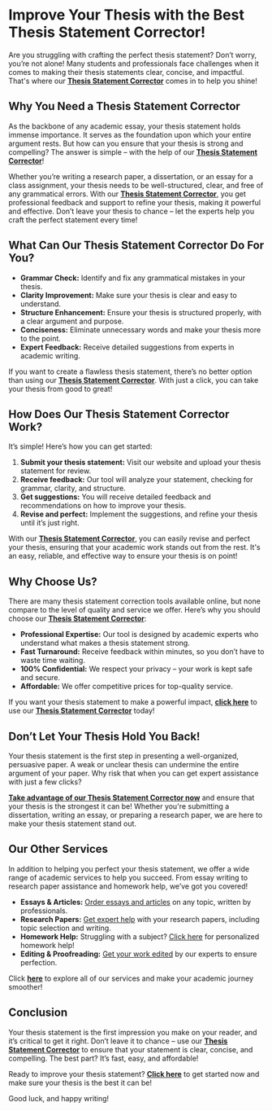 # Improve Your Thesis with the Best Thesis Statement Corrector!

Are you struggling with crafting the perfect thesis statement? Don’t worry, you’re not alone! Many students and professionals face challenges when it comes to making their thesis statements clear, concise, and impactful. That's where our **[Thesis Statement Corrector](https://tinyurl.com/topessay?keyword=thesis+statement+corrector)** comes in to help you shine!

## Why You Need a Thesis Statement Corrector

As the backbone of any academic essay, your thesis statement holds immense importance. It serves as the foundation upon which your entire argument rests. But how can you ensure that your thesis is strong and compelling? The answer is simple – with the help of our **[Thesis Statement Corrector](https://tinyurl.com/topessay?keyword=thesis+statement+corrector)**!

Whether you’re writing a research paper, a dissertation, or an essay for a class assignment, your thesis needs to be well-structured, clear, and free of any grammatical errors. With our **[Thesis Statement Corrector](https://tinyurl.com/topessay?keyword=thesis+statement+corrector)**, you get professional feedback and support to refine your thesis, making it powerful and effective. Don’t leave your thesis to chance – let the experts help you craft the perfect statement every time!

## What Can Our Thesis Statement Corrector Do For You?

- **Grammar Check:** Identify and fix any grammatical mistakes in your thesis.
- **Clarity Improvement:** Make sure your thesis is clear and easy to understand.
- **Structure Enhancement:** Ensure your thesis is structured properly, with a clear argument and purpose.
- **Conciseness:** Eliminate unnecessary words and make your thesis more to the point.
- **Expert Feedback:** Receive detailed suggestions from experts in academic writing.

If you want to create a flawless thesis statement, there’s no better option than using our **[Thesis Statement Corrector](https://tinyurl.com/topessay?keyword=thesis+statement+corrector)**. With just a click, you can take your thesis from good to great!

## How Does Our Thesis Statement Corrector Work?

It’s simple! Here’s how you can get started:

1. **Submit your thesis statement:** Visit our website and upload your thesis statement for review.
2. **Receive feedback:** Our tool will analyze your statement, checking for grammar, clarity, and structure.
3. **Get suggestions:** You will receive detailed feedback and recommendations on how to improve your thesis.
4. **Revise and perfect:** Implement the suggestions, and refine your thesis until it’s just right.

With our **[Thesis Statement Corrector](https://tinyurl.com/topessay?keyword=thesis+statement+corrector)**, you can easily revise and perfect your thesis, ensuring that your academic work stands out from the rest. It's an easy, reliable, and effective way to ensure your thesis is on point!

## Why Choose Us?

There are many thesis statement correction tools available online, but none compare to the level of quality and service we offer. Here’s why you should choose our **[Thesis Statement Corrector](https://tinyurl.com/topessay?keyword=thesis+statement+corrector)**:

- **Professional Expertise:** Our tool is designed by academic experts who understand what makes a thesis statement strong.
- **Fast Turnaround:** Receive feedback within minutes, so you don’t have to waste time waiting.
- **100% Confidential:** We respect your privacy – your work is kept safe and secure.
- **Affordable:** We offer competitive prices for top-quality service.

If you want your thesis statement to make a powerful impact, **[click here](https://tinyurl.com/topessay?keyword=thesis+statement+corrector)** to use our **[Thesis Statement Corrector](https://tinyurl.com/topessay?keyword=thesis+statement+corrector)** today!

## Don’t Let Your Thesis Hold You Back!

Your thesis statement is the first step in presenting a well-organized, persuasive paper. A weak or unclear thesis can undermine the entire argument of your paper. Why risk that when you can get expert assistance with just a few clicks?

**[Take advantage of our Thesis Statement Corrector now](https://tinyurl.com/topessay?keyword=thesis+statement+corrector)** and ensure that your thesis is the strongest it can be! Whether you're submitting a dissertation, writing an essay, or preparing a research paper, we are here to make your thesis statement stand out.

## Our Other Services

In addition to helping you perfect your thesis statement, we offer a wide range of academic services to help you succeed. From essay writing to research paper assistance and homework help, we’ve got you covered!

- **Essays & Articles:** [Order essays and articles](https://tinyurl.com/topessay?keyword=thesis+statement+corrector) on any topic, written by professionals.
- **Research Papers:** [Get expert help](https://tinyurl.com/topessay?keyword=thesis+statement+corrector) with your research papers, including topic selection and writing.
- **Homework Help:** Struggling with a subject? [Click here](https://tinyurl.com/topessay?keyword=thesis+statement+corrector) for personalized homework help!
- **Editing & Proofreading:** [Get your work edited](https://tinyurl.com/topessay?keyword=thesis+statement+corrector) by our experts to ensure perfection.

Click **[here](https://tinyurl.com/topessay?keyword=thesis+statement+corrector)** to explore all of our services and make your academic journey smoother!

## Conclusion

Your thesis statement is the first impression you make on your reader, and it’s critical to get it right. Don’t leave it to chance – use our **[Thesis Statement Corrector](https://tinyurl.com/topessay?keyword=thesis+statement+corrector)** to ensure that your statement is clear, concise, and compelling. The best part? It’s fast, easy, and affordable!

Ready to improve your thesis statement? **[Click here](https://tinyurl.com/topessay?keyword=thesis+statement+corrector)** to get started now and make sure your thesis is the best it can be!

Good luck, and happy writing!
